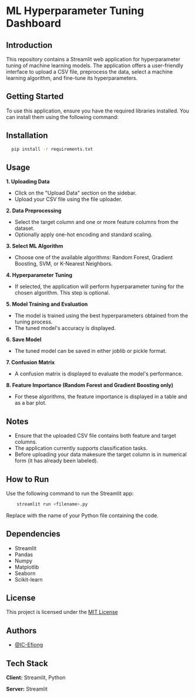 
# ML Hyperparameter Tuning Dashboard




## Introduction
This repository contains a Streamlit web application for hyperparameter tuning of machine learning models. The application offers a user-friendly interface to upload a CSV file, preprocess the data, select a machine learning algorithm, and fine-tune its hyperparameters.
## Getting Started
To use this application, ensure you have the required libraries installed. You can install them using the following command:


## Installation

```bash
  pip install -r requirements.txt

```
    
## Usage

**1.    Uploading Data**

* Click on the "Upload Data" section on the sidebar.
* Upload your CSV file using the file uploader.
  
**2.    Data Preprocessing**

* Select the target column and one or more feature columns from the dataset.
* Optionally apply one-hot encoding and standard scaling.

**3.    Select ML Algorithm**

* Choose one of the available algorithms: Random Forest, Gradient Boosting, SVM, or K-Nearest Neighbors.

**4.    Hyperparameter Tuning**

* If selected, the application will perform hyperparameter tuning for the chosen algorithm. This step is optional.

**5.    Model Training and Evaluation**

* The model is trained using the best hyperparameters obtained from the tuning process.
* The tuned model's accuracy is displayed.

**6. Save Model**

* The tuned model can be saved in either joblib or pickle format.

**7. Confusion Matrix**

* A confusion matrix is displayed to evaluate the model's performance.

**8. Feature Importance (Random Forest and Gradient Boosting only)**

* For these algorithms, the feature importance is displayed in a table and as a bar plot.

## Notes
* Ensure that the uploaded CSV file contains both feature and target columns.
* The application currently supports classification tasks.
* Before uploading your data makesure the target column is in numerical form (it has already been labeled).
## How to Run
Use the following command to run the Streamlit app:
```bash
    streamlit run <filename>.py
```
Replace <filename> with the name of your Python file containing the code.
## Dependencies
* Streamlit
* Pandas
* Numpy
* Matplotlib
* Seaborn
* Scikit-learn
## License

This project is licensed under the [MIT License](https://choosealicense.com/licenses/mit/)


## Authors

- [@IC-Efiong](https://www.github.com/IC-Efiong)


## Tech Stack

**Client:** Streamlit, Python

**Server:** Streamlit

